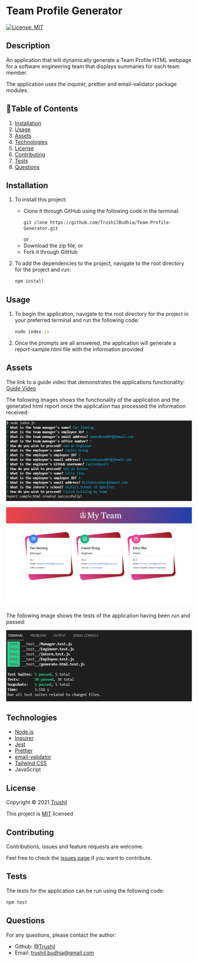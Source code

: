 # Team Profile Generator
[![License: MIT](https://img.shields.io/badge/License-MIT-brightgreen.svg)](https://opensource.org/licenses/MIT)

## Description

An application that will dynamically generate a Team Profile HTML webpage for a software engineering team that displays summaries for each team member.

The application uses the inquirer, prettier and email-validator package modules.

## 📖Table of Contents
1. [Installation](#installation)
2. [Usage](#usage)
3. [Assets](#assets)
4. [Technologies](#Technologies)
5. [License](#license)
6. [Contributing](#contributing)
7. [Tests](#tests)
8. [Questions](#questions)

## Installation
1. To install this project:
    - Clone it through GitHub using the following code in the terminal: 
        ``` 
        git clone https://github.com/TrushilBudhia/Team-Profile-Generator.git
        ```
        or
    - Download the zip file; or
    - Fork it through GitHub

2. To add the dependencies to the project, navigate to the root directory for the project and run:
    ```js
    npm install
    ```
    
## Usage
1. To begin the application, navigate to the root directory for the project in your preferred terminal and run the following code:
    ```js
    node index.js
    ```
2. Once the prompts are all answered, the application will generate a report-sample.html file with the information provided

## Assets
The link to a guide video that demonstrates the applications functionality: [Guide Video](https://drive.google.com/file/d/1twYCIaWeegPdrW65UWJnXp0Vq1XxZOOF/view?usp=sharing)

The following images shows the functionality of the application and the generated html report once the application has processed the information received:

![Team Profile Generator screenshot once initiated.](./assets/images/Team-Profile-Preview-1.png)

![Team Profile Generator screenshot of the generated html report.](./assets/images/Team-Profile-Preview-2.png)

The following image shows the tests of the application having been run and passed:

![Team Profile Generator screenshot of the test run and passed.](./assets/images/Team-Profile-Preview-3.png)

## Technologies
- [Node.js](https://nodejs.org/en/docs/)
- [Inquirer](https://www.npmjs.com/package/inquirer)
- [Jest](https://www.npmjs.com/package/jest)
- [Prettier](https://prettier.io/)
- [email-validator](https://www.npmjs.com/package/email-validator)
- [Tailwind CSS](https://tailwindcss.com/) 
- JavaScript

## License
Copyright © 2021 [Trushil](https://github.com/TrushilBudhia)

This project is [MIT](./LICENSE) licensed

## Contributing
Contributions, issues and feature requests are welcome.

Feel free to check the [issues page](https://github.com/TrushilBudhia/Team-Profile-Generator/issues) if you want to contribute.

## Tests
The tests for the application can be run using the following code:
```js
npm test
```

## Questions
For any questions, please contact the author:

- Github: [@Trushil](https://github.com/TrushilBudhia)
- Email: trushil.budhia@gmail.com
